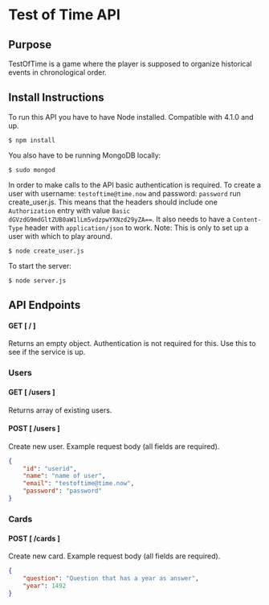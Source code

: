 # Test of Time API

## Purpose

TestOfTime is a game where the player is supposed to organize historical events in chronological order.

## Install Instructions

To run this API you have to have Node installed. Compatible with 4.1.0 and up.

	$ npm install

You also have to be running MongoDB locally:
	
	$ sudo mongod

In order to make calls to the API basic authentication is required. To create a user with username: `testoftime@time.now` and password: `password` run create_user.js. This means that the headers should include one `Authorization` entry with value `Basic dGVzdG9mdGltZUB0aW1lLm5vdzpwYXNzd29yZA==`. It also needs to have a `Content-Type` header with `application/json` to work. Note: This is only to set up a user with which to play around.
	
	$ node create_user.js

To start the server:

	$ node server.js


## API Endpoints
#### GET  [ / ]
Returns an empty object. Authentication is not required for this. Use this to see if the service is up.

### Users
#### GET  [ /users ]
Returns array of existing users.

#### POST [ /users ]
Create new user. Example request body (all fields are required).

```json 
{
	"id": "userid",
	"name": "name of user",
	"email": "testoftime@time.now",
	"password": "password"
}
```
### Cards
#### POST [ /cards ]
Create new card. Example request body (all fields are required).

```json 
{
	"question": "Question that has a year as answer",
	"year": 1492
}
```
